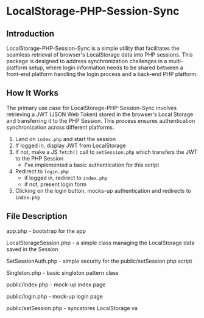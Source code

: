# LocalStorage-PHP-Session-Sync

## Introduction

LocalStorage-PHP-Session-Sync is a simple utility that facilitates the seamless retrieval of browser's LocalStorage data into PHP sessions.
This package is designed to address synchronization challenges in a multi-platform setup, where login information
needs to be shared between a front-end platform handling the login process and a back-end PHP platform.

## How It Works

The primary use case for LocalStorage-PHP-Session-Sync involves retrieving a JWT (JSON Web Token) stored in the browser's Local Storage and
transferring it to the PHP Session. This process ensures authentication synchronization across different platforms.

1. Land on `index.php` and start the session
2. If logged in, display JWT from LocalStorage
3. If not, make a JS `fetch()` call to `setSession.php` which transfers the JWT to the PHP Session
    - I've implemented a basic authentication for this script
4. Redirect to `login.php`
    - if logged in, redirect to `index.php`
    - if not, present login form
5. Clicking on the login button, mocks-up authentication and redirects to `index.php`

## File Description

app.php - bootstrap for the app

LocalStorageSession.php - a simple class managing the LocalStorage data saved in the Session

SetSessionAuth.php - simple security for the public/setSession.php script

Singleton.php - basic singleton pattern class

public/index.php - mock-up index page

public/login.php - mock-up login page

public/setSession.php - syncstores LocalStorage va
